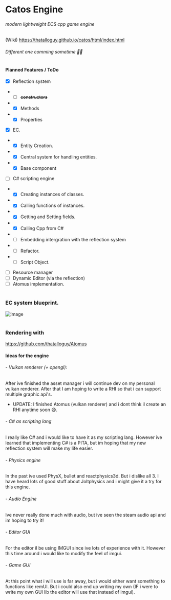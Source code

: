 # Catos Engine

###### modern lightweight ECS cpp game engine

(Wiki) https://thatalloguy.github.io/catos/html/index.html


###### Different one comming sometime 🤷‍♂️
#
#
#### Planned Features / ToDo

- [x] Reflection system
- - [ ] ~~constructors~~
- - [x] Methods
- - [x] Properties
- [x] EC.
- - [x] Entity Creation.
- - [x] Central system for handling entities.
- - [x] Base component

- [ ] C# scripting engine
- - [x] Creating instances of classes.
- - [x] Calling functions of instances.
- - [x] Getting and Setting fields.
- - [x] Calling Cpp from C#
- - [ ] Embedding intergration with the reflection system
- - [ ] Refactor.
- - [ ] Script Object. 

- [ ] Resource manager
- [ ] Dynamic Editor (via the reflection)
- [ ] Atomus implementation.
#
### EC system blueprint.
![image](https://github.com/thatalloguy/Catos/assets/51132972/f8a23b4e-8511-40bb-9648-cb252d856b83)
#

### Rendering with
https://github.com/thatalloguy/Atomus

#### Ideas for the engine

###### - Vulkan renderer (+ opengl):
After ive finished the asset manager i will continue dev on my personal vulkan renderer.
After that I am hoping to write a RHI so that i can support multiple graphic api's.
- UPDATE: I finished Atomus (vulkan renderer) and i dont think il create an RHI anytime soon 😅.

###### - C# as scripting lang
I really like C# and i would like to have it as my scripting lang.
However ive learned that implementing C# is a PITA, but im hoping that my new reflection system will make my life easier.


###### - Physics engine
In the past ive used PhysX, bullet and reactphysics3d. But i dislike all 3.
I have heard lots of good stuff about Joltphysics and i might give it a try for this engine.

###### - Audio Engine
Ive never really done much with audio, but ive seen the steam audio api and im hoping to try it!

###### - Editor GUI
For the editor il be using IMGUI since ive lots of experience with it.
However this time around i would like to modify the feel of imgui.

###### - Game GUI
At this point what i will use is far away, but i would either want something to functions like remUI.
But i could also end up writing my own (IF i were to write my own GUI lib the editor will use that instead of imgui).


